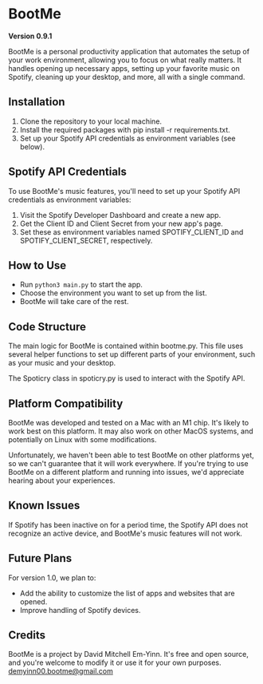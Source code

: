 # BootMe
**Version 0.9.1**

BootMe is a personal productivity application that automates the setup of your work environment, allowing you to focus on what really matters. It handles opening up necessary apps, setting up your favorite music on Spotify, cleaning up your desktop, and more, all with a single command.

## Installation
1. Clone the repository to your local machine.
2. Install the required packages with pip install -r requirements.txt.
3. Set up your Spotify API credentials as environment variables (see below).
   
## Spotify API Credentials
To use BootMe's music features, you'll need to set up your Spotify API credentials as environment variables:

1. Visit the Spotify Developer Dashboard and create a new app.
2. Get the Client ID and Client Secret from your new app's page.
3. Set these as environment variables named SPOTIFY_CLIENT_ID and SPOTIFY_CLIENT_SECRET, respectively.

## How to Use
- Run `python3 main.py` to start the app.
- Choose the environment you want to set up from the list.
- BootMe will take care of the rest.

## Code Structure
The main logic for BootMe is contained within bootme.py. This file uses several helper functions to set up different parts of your environment, such as your music and your desktop.

The Spoticry class in spoticry.py is used to interact with the Spotify API.

## Platform Compatibility
BootMe was developed and tested on a Mac with an M1 chip. It's likely to work best on this platform. It may also work on other MacOS systems, and potentially on Linux with some modifications.

Unfortunately, we haven't been able to test BootMe on other platforms yet, so we can't guarantee that it will work everywhere. If you're trying to use BootMe on a different platform and running into issues, we'd appreciate hearing about your experiences.

## Known Issues
If Spotify has been inactive on for a period time, the Spotify API does not recognize an active device, and BootMe's music features will not work. 

## Future Plans
For version 1.0, we plan to:

- Add the ability to customize the list of apps and websites that are opened.
- Improve handling of Spotify devices.

## Credits
BootMe is a project by David Mitchell Em-Yinn. It's free and open source, and you're welcome to modify it or use it for your own purposes. demyinn00.bootme@gmail.com


